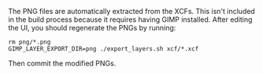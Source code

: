 The PNG files are automatically extracted from the XCFs.  This isn't included
in the build process because it requires having GIMP installed.  After editing
the UI, you should regenerate the PNGs by running:

    rm png/*.png
    GIMP_LAYER_EXPORT_DIR=png ./export_layers.sh xcf/*.xcf

Then commit the modified PNGs.
